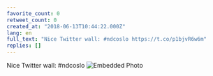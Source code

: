 ```yaml
---
favorite_count: 0
retweet_count: 0
created_at: "2018-06-13T10:44:22.000Z"
lang: en
full_text: "Nice Twitter wall: #ndcoslo https://t.co/p1bjvR6w6m"
replies: []
---
```


Nice Twitter wall: #ndcoslo
![Embedded Photo](https://twitter-media-coderbyheart.s3.eu-north-1.amazonaws.com/1006849755987828736-DfkMe4WXUAE3yFk.jpg)
